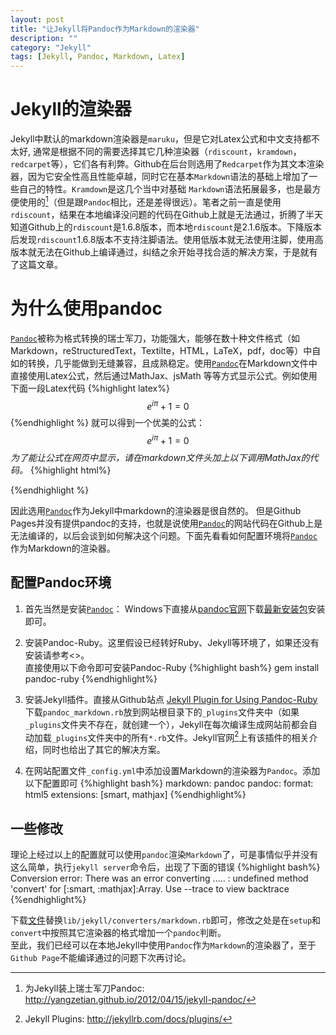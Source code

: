```yaml
---
layout: post
title: "让Jekyll将Pandoc作为Markdown的渲染器"
description: ""
category: "Jekyll"
tags: [Jekyll, Pandoc, Markdown, Latex]
---
```


<script type="text/javascript" src="http://cdn.mathjax.org/mathjax/latest/MathJax.js?config=TeX-AMS-MML_HTMLorMML">
</script>

# Jekyll的渲染器
Jekyll中默认的markdown渲染器是`maruku`，但是它对Latex公式和中文支持都不太好, 通常是根据不同的需要选择其它几种渲染器（`rdiscount`，`kramdown`，`redcarpet`等），它们各有利弊。Github在后台则选用了`Redcarpet`作为其文本渲染器，因为它安全性高且性能卓越，同时它在基本`Markdown`语法的基础上增加了一些自己的特性。`Kramdown`是这几个当中对基础 `Markdown`语法拓展最多，也是最方便使用的[^yangzetian]（但是跟`Pandoc`相比，还是差得很远）。笔者之前一直是使用`rdiscount`，结果在本地编译没问题的代码在Github上就是无法通过，折腾了半天知道Github上的`rdiscount`是1.6.8版本，而本地`rdiscount`是2.1.6版本。下降版本后发现`rdiscount`1.6.8版本不支持注脚语法。使用低版本就无法使用注脚，使用高版本就无法在Github上编译通过，纠结之余开始寻找合适的解决方案，于是就有了这篇文章。

# 为什么使用pandoc
[`Pandoc`](http://johnmacfarlane.net/pandoc)被称为格式转换的瑞士军刀，功能强大，能够在数十种文件格式（如Markdown，reStructuredText，Textilte，HTML，LaTeX，pdf，doc等）中自如的转换，几乎能做到无缝兼容，且成熟稳定。使用[`Pandoc`](http://johnmacfarlane.net/pandoc)在Markdown文件中直接使用Latex公式，然后通过MathJax、jsMath 等等方式显示公式。例如使用下面一段Latex代码
{%highlight latex%}
$$e^{i\pi}+1=0$$
{%endhighlight %}
就可以得到一个优美的公式：
$$e^{i\pi}+1=0$$
*为了能让公式在网页中显示，请在markdown文件头加上以下调用MathJax的代码。*
{%highlight html%}
<script type="text/javascript" src="http://cdn.mathjax.org/mathjax/latest/MathJax.js?config=TeX-AMS-MML_HTMLorMML">
</script>
{%endhighlight %}

因此选用[`Pandoc`](http://johnmacfarlane.net/pandoc)作为Jekyll中markdown的渲染器是很自然的。
但是Github Pages并没有提供pandoc的支持，也就是说使用[`Pandoc`](http://johnmacfarlane.net/pandoc)的网站代码在Github上是无法编译的，以后会谈到如何解决这个问题。下面先看看如何配置环境将[`Pandoc`](http://johnmacfarlane.net/pandoc)作为Markdown的渲染器。

## 配置Pandoc环境
1. 首先当然是安装[`Pandoc`](http://johnmacfarlane.net/pandoc)：
Windows下直接从[pandoc官网](http://johnmacfarlane.net/pandoc/)下载[最新安装包](http://code.google.com/p/pandoc/downloads/)安装即可。

2. 安装Pandoc-Ruby。这里假设已经转好Ruby、Jekyll等环境了，如果还没有安装请参考<>。  
直接使用以下命令即可安装Pandoc-Ruby
{%highlight bash%}
gem install pandoc-ruby
{%endhighlight%}

3. 安装Jekyll插件。直接从Github站点
[Jekyll Plugin for Using Pandoc-Ruby](https://github.com/dsanson/jekyll-pandoc-plugin)下载`pandoc_markdown.rb`放到网站根目录下的`_plugins`文件夹中（如果`_plugins`文件夹不存在，就创建一个），Jekyll在每次编译生成网站前都会自动加载`_plugins`文件夹中的所有`*.rb`文件。Jekyll官网[^jekyll_plugins]上有该插件的相关介绍，同时也给出了其它的解决方案。

4. 在网站配置文件`_config.yml`中添加设置Markdown的渲染器为`Pandoc`。添加以下配置即可
{%highlight bash%}
markdown: pandoc
pandoc:
  format: html5
  extensions: [smart, mathjax]
{%endhighlight%}

## 一些修改
理论上经过以上的配置就可以使用`pandoc`渲染`Markdown`了，可是事情似乎并没有这么简单，执行`jekyll server`命令后，出现了下面的错误
{%highlight bash%}
Conversion error: There was an error converting .....
: undefined method 'convert' for [:smart, :mathjax]:Array. Use --trace to view backtrace
{%endhighlight%}

下载[文件](/assets/share/markdown.rb)替换`lib/jekyll/converters/markdown.rb`即可，修改之处是在`setup`和`convert`中按照其它渲染器的格式增加一个`pandoc`判断。  
至此，我们已经可以在本地Jekyll中使用`Pandoc`作为`Markdown`的渲染器了，至于`Github Page`不能编译通过的问题下次再讨论。

[^yangzetian]: 为Jekyll装上瑞士军刀Pandoc: <http://yangzetian.github.io/2012/04/15/jekyll-pandoc/>
[^jekyll_plugins]: Jekyll Plugins: <http://jekyllrb.com/docs/plugins/>